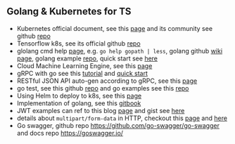 ## Golang & Kubernetes for TS
- Kubernetes official document, see this [page](https://kubernetes.io/docs/home/) and its community see github [repo](https://github.com/kubernetes/community)
- Tensorflow k8s, see its official github [repo](https://github.com/tensorflow/k8s)
- glolang cmd help [page](https://golang.org/cmd/go/), e.g. `go help gopath | less`, golang github [wiki page](https://github.com/golang/go/wiki/Courses), golang example [repo](https://github.com/golang/example/), quick start see [here](https://golang.org/doc/code.html)
- Cloud Machine Learning Engine, see this [page](https://cloud.google.com/ml-engine/docs/training-overview)
- gRPC with go see this [tutorial](https://grpc.io/docs/tutorials/basic/go.html) and [quick start](https://grpc.io/docs/quickstart/go.html)
- RESTful JSON API auto-gen according to gRPC, see this [page](https://github.com/grpc-ecosystem/grpc-gateway)
- go test, see this github [repo](https://github.com/cweill/gotests) and go examples see this [repo](https://github.com/SimonWaldherr/golang-examples)
- Using Helm to deploy to k8s, see this [page](https://daemonza.github.io/2017/02/20/using-helm-to-deploy-to-kubernetes/)
- Implementation of golang, see this [gitbook](https://tracymacding.gitbooks.io/implementation-of-golang/)
- JWT examples can ref to this blog [page](http://www.giantflyingsaucer.com/blog/?p=5994) and gist see [here](https://gist.github.com/lijiansong/cb2c5e431b1dac95b35590a9a2e8e85a)
- details about `multipart/form-data` in HTTP, checkout this [page](https://developer.mozilla.org/en-US/docs/Web/HTTP/Headers/Content-Disposition) and [here](http://www.ietf.org/rfc/rfc1867.txt)
- Go swagger, github repo <https://github.com/go-swagger/go-swagger> and docs repo <https://goswagger.io/>
